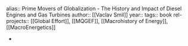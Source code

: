 alias:: Prime Movers of Globalization - The History and Impact of Diesel Engines and Gas Turbines
author:: [[Vaclav Smil]]
year::
tags:: book
rel-projects:: [[Global Effort]], [[MQGEF]], [[Macrohistory of Energy]], [[MacroEnergetics]]


-
